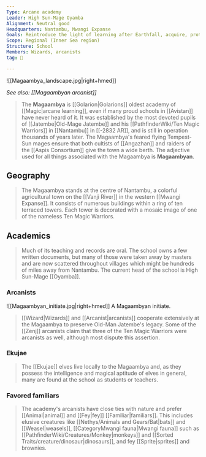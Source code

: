 ```yaml
---
Type: Arcane academy
Leader: High Sun-Mage Oyamba
Alignment: Neutral good
Headquarters: Nantambu, Mwangi Expanse
Goals: Reintroduce the light of learning after Earthfall, acquire, protect, and disseminate knowledge
Scope: Regional (Inner Sea region)
Structure: School
Members: Wizards, arcanists
tag: 👥

---
```


![[Magaambya_landscape.jpg|right+hmed]] 


*See also: [[Magaambyan arcanist]]*
> The **Magaambya** is [[Golarion|Golarions]] oldest academy of [[Magic|arcane learning]], even if many proud schools in [[Avistan]] have never heard of it. It was established by the most devoted pupils of [[Jatembe|Old-Mage Jatembe]] and his [[PathfinderWiki/Ten Magic Warriors]] in [[Nantambu]] in [[-2832 AR]], and is still in operation thousands of years later. The Magaambya's feared flying Tempest-Sun mages ensure that both cultists of [[Angazhan]] and raiders of the [[Aspis Consortium]] give the town a wide berth. The adjective used for all things associated with the Magaambya is **Magaambyan**.



## Geography

> The Magaambya stands at the centre of Nantambu, a colorful agricultural town on the [[Vanji River]] in the western [[Mwangi Expanse]]. It consists of numerous buildings within a ring of ten terraced towers. Each tower is decorated with a mosaic image of one of the nameless Ten Magic Warriors.


## Academics

> Much of its teaching and records are oral. The school owns a few written documents, but many of those were taken away by masters and are now scattered throughout villages which might be hundreds of miles away from Nantambu.
> The current head of the school is High Sun-Mage [[Oyamba]].


### Arcanists

![[Magaambyan_initiate.jpg|right+hmed]] 
 A Magaambyan initiate.
> [[Wizard|Wizards]] and [[Arcanist|arcanists]] cooperate extensively at the Magaambya to preserve Old-Man Jatembe's legacy. Some of the [[Zenj]] arcanists claim that three of the Ten Magic Warriors were arcanists as well, although most dispute this assertion.


### Ekujae

> The [[Ekujae]] elves live locally to the Magaambya and, as they possess the intelligence and magical aptitude of elves in general, many are found at the school as students or teachers.


### Favored familiars

> The academy's arcanists have close ties with nature and prefer [[Animal|animal]] and [[Fey|fey]] [[Familiar|familiars]]. This includes elusive creatures like [[Nethys/Animals and Gears/Bat|bats]] and [[Weasel|weasels]], [[CategoryMwangi fauna|Mwangi fauna]] such as [[PathfinderWiki/Creatures/Monkey|monkeys]] and [[Sorted Traits/creature/dinosaur|dinosaurs]], and fey [[Sprite|sprites]] and brownies.







